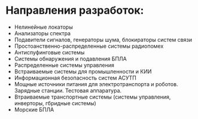 # Направления разработок:
* Нелинейные локаторы
* Анализаторы спектра
* Подавители сигналов, генераторы шума, блокираторы систем связи
* Простоанственно-распределенные системы радиопомех
* Антиспуфинговые системы
* Системы обнаружения и подавления БПЛА
* Распределенные системы управления
* Встраиваемые системы для промышленности и КИИ
* Информационная безопасность систем АСУТП
* Мощные источники питания для электротранспорта и роботов. Зарядные станции. Тестовая аппаратура.
* Втраиваемые транспортные системы (системы управления, инверторы, гбридные системы)
* Морские БПЛА
